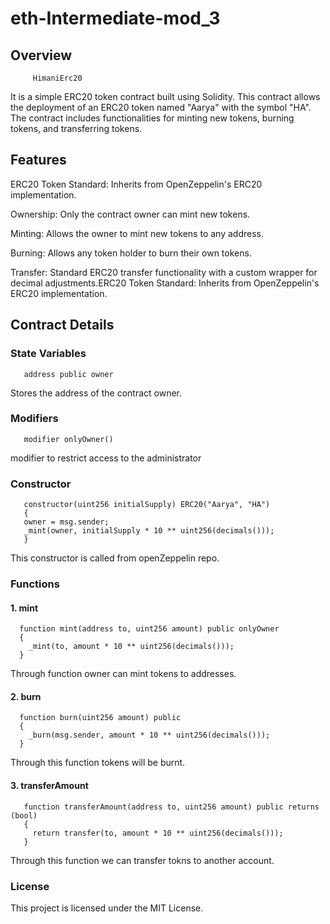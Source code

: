 # eth-Intermediate-mod_3
## Overview
         HimaniErc20
It is a simple ERC20 token contract built using Solidity. This contract allows the deployment of an ERC20 token named "Aarya" with the symbol "HA". The contract includes functionalities for minting new tokens, burning tokens, and transferring tokens.

## Features

ERC20 Token Standard: Inherits from OpenZeppelin's ERC20 implementation.

Ownership: Only the contract owner can mint new tokens.

Minting: Allows the owner to mint new tokens to any address.

Burning: Allows any token holder to burn their own tokens.

Transfer: Standard ERC20 transfer functionality with a custom wrapper for decimal adjustments.ERC20 Token Standard: Inherits from OpenZeppelin's ERC20 implementation.

## Contract Details
### State Variables
       address public owner 
Stores the address of the contract owner.

### Modifiers
       modifier onlyOwner() 
modifier to restrict access to the administrator

### Constructor
       constructor(uint256 initialSupply) ERC20("Aarya", "HA")  
       {
       owner = msg.sender;
       _mint(owner, initialSupply * 10 ** uint256(decimals()));
       }
This constructor is called from openZeppelin repo.

### Functions
#### 1. mint
      function mint(address to, uint256 amount) public onlyOwner  
      {
        _mint(to, amount * 10 ** uint256(decimals()));
      }
Through function owner can mint tokens to addresses.

#### 2. burn
      function burn(uint256 amount) public            
      {
        _burn(msg.sender, amount * 10 ** uint256(decimals()));
      }
Through this function tokens will be burnt.

#### 3. transferAmount
       function transferAmount(address to, uint256 amount) public returns (bool)
       {
         return transfer(to, amount * 10 ** uint256(decimals()));
       }
Through this function we can transfer tokns to another account.

### License
This project is licensed under the MIT License.

